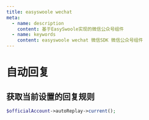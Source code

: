 ```yaml
---
title: easyswoole wechat
meta:
  - name: description
    content: 基于EasySwoole实现的微信公众号组件
  - name: keywords
    content: easyswoole wechat 微信SDK 微信公众号组件
---
```


# 自动回复

## 获取当前设置的回复规则

```php
$officialAccount->autoReplay->current();
```